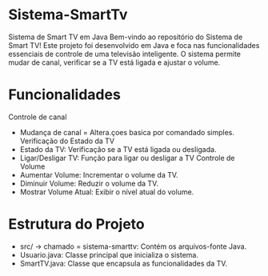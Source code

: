 # Sistema-SmartTv
Sistema de Smart TV em Java Bem-vindo ao repositório do Sistema de Smart TV! Este projeto foi desenvolvido em Java e foca nas funcionalidades essenciais de controle de uma televisão inteligente. O sistema permite mudar de canal, verificar se a TV está ligada e ajustar o volume.

# Funcionalidades
 Controle de canal 
  - Mudança de canal = Altera.çoes basica por comandado simples.
Verificação do Estado da TV
  - Estado da TV: Verificação se a TV está ligada ou desligada.
  - Ligar/Desligar TV: Função para ligar ou desligar a TV
Controle de Volume
  - Aumentar Volume: Incrementar o volume da TV.
  - Diminuir Volume: Reduzir o volume da TV.
  - Mostrar Volume Atual: Exibir o nível atual do volume.
# Estrutura do Projeto
  - src/ -> chamado = sistema-smarttv: Contém os arquivos-fonte Java.
  - Usuario.java: Classe principal que inicializa o sistema.
  - SmartTV.java: Classe que encapsula as funcionalidades da TV.
